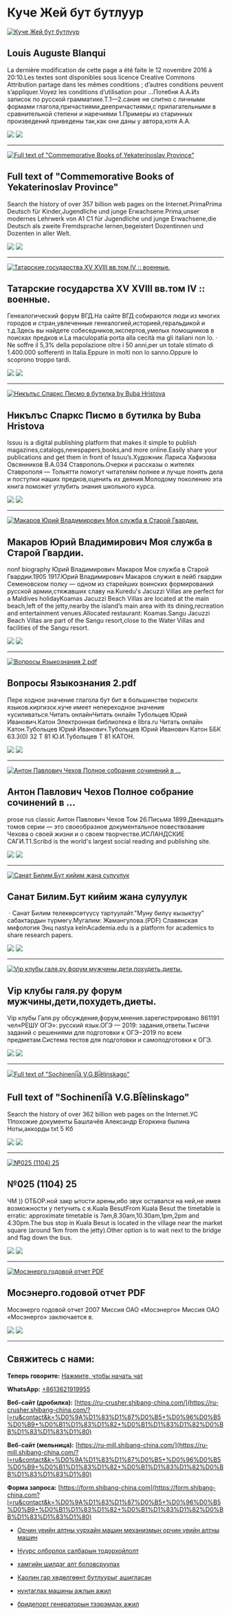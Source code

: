 # Куче Жей бут бутлуур

<a href="https://swt.shibang-china.com/?l=ru&img&k=%D0%9A%D1%83%D1%87%D0%B5+%D0%96%D0%B5%D0%B9+%D0%B1%D1%83%D1%82+%D0%B1%D1%83%D1%82%D0%BB%D1%83%D1%83%D1%80" target="_blank">![Куче Жей бут бутлуур](http://static.shibang-china.com/all-800x300/1036.jpg)</a>

## Louis Auguste Blanqui
La derni&#232;re modification de cette page a &#233;t&#233; faite le 12 novembre 2016 &#224; 20:10.Les textes sont disponibles sous licence Creative Commons Attribution partage dans les m&#234;mes conditions ; d’autres conditions peuvent s’appliquer.Voyez les conditions d’utilisation pour …Потебня А.А.Из записок по русской грамматике.Т.1—2.сание не слитно с личными формами глагола,причастиями,деепричастиями,с прилагательными в сравнительной степени и наречиями 1.Примеры из старинных произведений приведены так,как они даны у автора,хотя А.А.


<a href="https://whatsapp.shibangsoft.com/WhatsApp.php" target="_blank" title="WhatsApp">![](http://static.shibang-china.com/icon/whatsapp.png)</a> <a href="https://swt.shibang-china.com/?l=ru&icon&k=%D0%9A%D1%83%D1%87%D0%B5+%D0%96%D0%B5%D0%B9+%D0%B1%D1%83%D1%82+%D0%B1%D1%83%D1%82%D0%BB%D1%83%D1%83%D1%80" target="_blank">![](http://static.shibang-china.com/icon/chat-ru.png)</a>

---

<a href="https://swt.shibang-china.com/?l=ru&img&k=%D0%9A%D1%83%D1%87%D0%B5+%D0%96%D0%B5%D0%B9+%D0%B1%D1%83%D1%82+%D0%B1%D1%83%D1%82%D0%BB%D1%83%D1%83%D1%80" target="_blank">![Full text of &quot;Commemorative Books of Yekaterinoslav Province&quot;](http://static.shibang-china.com/all-800x300/1438.jpg)</a>

## Full text of &quot;Commemorative Books of Yekaterinoslav Province&quot;
Search the history of over 357 billion web pages on the Internet.PrimaPrima Deutsch f&#252;r Kinder,Jugendliche und junge Erwachsene.Prima,unser modernes Lehrwerk von A1 C1 f&#252;r Jugendliche und junge Erwachsene,die Deutsch als zweite Fremdsprache lernen,begeistert Dozentinnen und Dozenten in aller Welt.


<a href="https://whatsapp.shibangsoft.com/WhatsApp.php" target="_blank" title="WhatsApp">![](http://static.shibang-china.com/icon/whatsapp.png)</a> <a href="https://swt.shibang-china.com/?l=ru&icon&k=%D0%9A%D1%83%D1%87%D0%B5+%D0%96%D0%B5%D0%B9+%D0%B1%D1%83%D1%82+%D0%B1%D1%83%D1%82%D0%BB%D1%83%D1%83%D1%80" target="_blank">![](http://static.shibang-china.com/icon/chat-ru.png)</a>

---

<a href="https://swt.shibang-china.com/?l=ru&img&k=%D0%9A%D1%83%D1%87%D0%B5+%D0%96%D0%B5%D0%B9+%D0%B1%D1%83%D1%82+%D0%B1%D1%83%D1%82%D0%BB%D1%83%D1%83%D1%80" target="_blank">![Татарские государства XV XVIII вв.том IV :: военные.](http://static.shibang-china.com/all-800x300/1368.jpg)</a>

## Татарские государства XV XVIII вв.том IV :: военные.
Генеалогический форум ВГД.На сайте ВГД собираются люди из многих городов и стран,увлеченные генеалогией,историей,геральдикой и т.д.Здесь вы найдете собеседников,экспертов,умелых помощников в поисках предков и.La maculopatia porta alla cecit&#224; ma gli italiani non lo.&nbsp;&#0183;&#32;Ne soffre il 5,3% della popolazione oltre i 50 anni,per un totale stimato di 1.400.000 sofferenti in Italia.Eppure in molti non lo sanno.Oppure lo scoprono troppo tardi.


<a href="https://whatsapp.shibangsoft.com/WhatsApp.php" target="_blank" title="WhatsApp">![](http://static.shibang-china.com/icon/whatsapp.png)</a> <a href="https://swt.shibang-china.com/?l=ru&icon&k=%D0%9A%D1%83%D1%87%D0%B5+%D0%96%D0%B5%D0%B9+%D0%B1%D1%83%D1%82+%D0%B1%D1%83%D1%82%D0%BB%D1%83%D1%83%D1%80" target="_blank">![](http://static.shibang-china.com/icon/chat-ru.png)</a>

---

<a href="https://swt.shibang-china.com/?l=ru&img&k=%D0%9A%D1%83%D1%87%D0%B5+%D0%96%D0%B5%D0%B9+%D0%B1%D1%83%D1%82+%D0%B1%D1%83%D1%82%D0%BB%D1%83%D1%83%D1%80" target="_blank">![Никълъс Спаркс Писмо в бутилка by Buba Hristova](http://static.shibang-china.com/all-800x300/89.jpg)</a>

## Никълъс Спаркс Писмо в бутилка by Buba Hristova
Issuu is a digital publishing platform that makes it simple to publish magazines,catalogs,newspapers,books,and more online.Easily share your publications and get them in front of Issuu’s.Художник Лариса Хафизова Овсянников В.А.034 Ставрополь.Очерки и рассказы о жителях Ставрополя — Тольятти помогут читателям полнее и лучше понять дела и поступ&#173;ки наших предков,оценить их деяния.Молодому поколе&#173;нию эта книга поможет углубить знания школьного курса.


<a href="https://whatsapp.shibangsoft.com/WhatsApp.php" target="_blank" title="WhatsApp">![](http://static.shibang-china.com/icon/whatsapp.png)</a> <a href="https://swt.shibang-china.com/?l=ru&icon&k=%D0%9A%D1%83%D1%87%D0%B5+%D0%96%D0%B5%D0%B9+%D0%B1%D1%83%D1%82+%D0%B1%D1%83%D1%82%D0%BB%D1%83%D1%83%D1%80" target="_blank">![](http://static.shibang-china.com/icon/chat-ru.png)</a>

---

<a href="https://swt.shibang-china.com/?l=ru&img&k=%D0%9A%D1%83%D1%87%D0%B5+%D0%96%D0%B5%D0%B9+%D0%B1%D1%83%D1%82+%D0%B1%D1%83%D1%82%D0%BB%D1%83%D1%83%D1%80" target="_blank">![Макаров Юрий Владимирович Моя служба в Старой Гвардии.](http://static.shibang-china.com/all-800x300/501.jpg)</a>

## Макаров Юрий Владимирович Моя служба в Старой Гвардии.
nonf biography Юрий Владимирович Макаров Моя служба в Старой Гвардии.1905 1917.Юрий Владимирович Макаров служил в лейб гвардии Семеновском полку — одном из старейших воинских формирований русской армии,стяжавших славу на.Kuredu's Jacuzzi Villas are perfect for a Maldives holidayKoamas Jacuzzi Beach Villas are located at the main beach,left of the jetty,nearby the island’s main area with its dining,recreation and entertainment venues.Allocated restaurant: Koamas.Sangu Jacuzzi Beach Villas are part of the Sangu resort,close to the Water Villas and facilities of the Sangu resort.


<a href="https://whatsapp.shibangsoft.com/WhatsApp.php" target="_blank" title="WhatsApp">![](http://static.shibang-china.com/icon/whatsapp.png)</a> <a href="https://swt.shibang-china.com/?l=ru&icon&k=%D0%9A%D1%83%D1%87%D0%B5+%D0%96%D0%B5%D0%B9+%D0%B1%D1%83%D1%82+%D0%B1%D1%83%D1%82%D0%BB%D1%83%D1%83%D1%80" target="_blank">![](http://static.shibang-china.com/icon/chat-ru.png)</a>

---

<a href="https://swt.shibang-china.com/?l=ru&img&k=%D0%9A%D1%83%D1%87%D0%B5+%D0%96%D0%B5%D0%B9+%D0%B1%D1%83%D1%82+%D0%B1%D1%83%D1%82%D0%BB%D1%83%D1%83%D1%80" target="_blank">![Вопросы Языкознания 2.pdf](http://static.shibang-china.com/all-800x300/796.jpg)</a>

## Вопросы Языкознания 2.pdf
Пере ходное значение глагола бут бит в большинстве тюркскпх языков.киргизск.куче имеет непереходное значение &#171;усиливаться.Читать онлайнЧитать онлайн Тубольцев Юрий Иванович.Катон Электронная библиотека e libra.ru Читать онлайн Катон.Тубольцев Юрий Иванович.Тубольцев Юрий Иванович Катон ББК 63.3(0) 32 Т 81 Ю.И.Тубольцев Т 81 КАТОН.


<a href="https://whatsapp.shibangsoft.com/WhatsApp.php" target="_blank" title="WhatsApp">![](http://static.shibang-china.com/icon/whatsapp.png)</a> <a href="https://swt.shibang-china.com/?l=ru&icon&k=%D0%9A%D1%83%D1%87%D0%B5+%D0%96%D0%B5%D0%B9+%D0%B1%D1%83%D1%82+%D0%B1%D1%83%D1%82%D0%BB%D1%83%D1%83%D1%80" target="_blank">![](http://static.shibang-china.com/icon/chat-ru.png)</a>

---

<a href="https://swt.shibang-china.com/?l=ru&img&k=%D0%9A%D1%83%D1%87%D0%B5+%D0%96%D0%B5%D0%B9+%D0%B1%D1%83%D1%82+%D0%B1%D1%83%D1%82%D0%BB%D1%83%D1%83%D1%80" target="_blank">![Антон Павлович Чехов Полное собрание сочинений в …](http://static.shibang-china.com/all-800x300/901.jpg)</a>

## Антон Павлович Чехов Полное собрание сочинений в …
prose rus classic Антон Павлович Чехов Том 26.Письма 1899.Двенадцать томов серии — это своеобразное документальное повествование Чехова о своей жизни и о своем творчестве.ИСЛАНДСКИЕ САГИ.Т1.Scribd is the world's largest social reading and publishing site.


<a href="https://whatsapp.shibangsoft.com/WhatsApp.php" target="_blank" title="WhatsApp">![](http://static.shibang-china.com/icon/whatsapp.png)</a> <a href="https://swt.shibang-china.com/?l=ru&icon&k=%D0%9A%D1%83%D1%87%D0%B5+%D0%96%D0%B5%D0%B9+%D0%B1%D1%83%D1%82+%D0%B1%D1%83%D1%82%D0%BB%D1%83%D1%83%D1%80" target="_blank">![](http://static.shibang-china.com/icon/chat-ru.png)</a>

---

<a href="https://swt.shibang-china.com/?l=ru&img&k=%D0%9A%D1%83%D1%87%D0%B5+%D0%96%D0%B5%D0%B9+%D0%B1%D1%83%D1%82+%D0%B1%D1%83%D1%82%D0%BB%D1%83%D1%83%D1%80" target="_blank">![Санат Билим.Бут кийим жана сулуулук](http://static.shibang-china.com/all-800x300/1471.jpg)</a>

## Санат Билим.Бут кийим жана сулуулук
&nbsp;&#0183;&#32;Санат Билим телекөрсөтүүсү тартуулайт.&quot;Муну билүү кызыктуу&quot; сабактардын түрмөгү.Мугалим: Жамангулова.(PDF) Славянская мифология Энц nastya kelnAcademia.edu is a platform for academics to share research papers.


<a href="https://whatsapp.shibangsoft.com/WhatsApp.php" target="_blank" title="WhatsApp">![](http://static.shibang-china.com/icon/whatsapp.png)</a> <a href="https://swt.shibang-china.com/?l=ru&icon&k=%D0%9A%D1%83%D1%87%D0%B5+%D0%96%D0%B5%D0%B9+%D0%B1%D1%83%D1%82+%D0%B1%D1%83%D1%82%D0%BB%D1%83%D1%83%D1%80" target="_blank">![](http://static.shibang-china.com/icon/chat-ru.png)</a>

---

<a href="https://swt.shibang-china.com/?l=ru&img&k=%D0%9A%D1%83%D1%87%D0%B5+%D0%96%D0%B5%D0%B9+%D0%B1%D1%83%D1%82+%D0%B1%D1%83%D1%82%D0%BB%D1%83%D1%83%D1%80" target="_blank">![Vip клубы галя.ру форум мужчины,дети,похудеть,диеты.](http://static.shibang-china.com/all-800x300/30.jpg)</a>

## Vip клубы галя.ру форум мужчины,дети,похудеть,диеты.
Vip клубы Галя.ру обсуждения,форум,мнения.зарегистрировано 861191 чел&#171;РЕШУ ОГЭ&#187;: русский язык.ОГЭ — 2019: задания,ответы.Тысячи заданий с решениями для подготовки к ОГЭ−2019 по всем предметам.Система тестов для подготовки и самоподготовки к ОГЭ.


<a href="https://whatsapp.shibangsoft.com/WhatsApp.php" target="_blank" title="WhatsApp">![](http://static.shibang-china.com/icon/whatsapp.png)</a> <a href="https://swt.shibang-china.com/?l=ru&icon&k=%D0%9A%D1%83%D1%87%D0%B5+%D0%96%D0%B5%D0%B9+%D0%B1%D1%83%D1%82+%D0%B1%D1%83%D1%82%D0%BB%D1%83%D1%83%D1%80" target="_blank">![](http://static.shibang-china.com/icon/chat-ru.png)</a>

---

<a href="https://swt.shibang-china.com/?l=ru&img&k=%D0%9A%D1%83%D1%87%D0%B5+%D0%96%D0%B5%D0%B9+%D0%B1%D1%83%D1%82+%D0%B1%D1%83%D1%82%D0%BB%D1%83%D1%83%D1%80" target="_blank">![Full text of &quot;Sochinenīi︠a︡ V.G.Bi︠e︡linskago&quot;](http://static.shibang-china.com/all-800x300/181.jpg)</a>

## Full text of &quot;Sochinenīi︠a︡ V.G.Bi︠e︡linskago&quot;
Search the history of over 362 billion web pages on the Internet.УС 11похожие документы Башлачёв Александр Егоркина былина Ноты,аккорды txt 5 Кб


<a href="https://whatsapp.shibangsoft.com/WhatsApp.php" target="_blank" title="WhatsApp">![](http://static.shibang-china.com/icon/whatsapp.png)</a> <a href="https://swt.shibang-china.com/?l=ru&icon&k=%D0%9A%D1%83%D1%87%D0%B5+%D0%96%D0%B5%D0%B9+%D0%B1%D1%83%D1%82+%D0%B1%D1%83%D1%82%D0%BB%D1%83%D1%83%D1%80" target="_blank">![](http://static.shibang-china.com/icon/chat-ru.png)</a>

---

<a href="https://swt.shibang-china.com/?l=ru&img&k=%D0%9A%D1%83%D1%87%D0%B5+%D0%96%D0%B5%D0%B9+%D0%B1%D1%83%D1%82+%D0%B1%D1%83%D1%82%D0%BB%D1%83%D1%83%D1%80" target="_blank">![№025 (1104) 25](http://static.shibang-china.com/all-800x300/491.jpg)</a>

## №025 (1104) 25
ЧМ )) ОТБОР.ной закр ытости арены,ибо звук оставапся на ней,не имея возможности у петучить с я.Kuala BesutFrom Kuala Besut the timetable is erratic: approximate timetable is 7am,8.30am,10.30am,1pm,2pm and 4.30pm.The bus stop in Kuala Besut is located in the village near the market square (around 1km from the jetty).Other option is to wait next to the bridge and flag down the bus.


<a href="https://whatsapp.shibangsoft.com/WhatsApp.php" target="_blank" title="WhatsApp">![](http://static.shibang-china.com/icon/whatsapp.png)</a> <a href="https://swt.shibang-china.com/?l=ru&icon&k=%D0%9A%D1%83%D1%87%D0%B5+%D0%96%D0%B5%D0%B9+%D0%B1%D1%83%D1%82+%D0%B1%D1%83%D1%82%D0%BB%D1%83%D1%83%D1%80" target="_blank">![](http://static.shibang-china.com/icon/chat-ru.png)</a>

---

<a href="https://swt.shibang-china.com/?l=ru&img&k=%D0%9A%D1%83%D1%87%D0%B5+%D0%96%D0%B5%D0%B9+%D0%B1%D1%83%D1%82+%D0%B1%D1%83%D1%82%D0%BB%D1%83%D1%83%D1%80" target="_blank">![Мосэнерго.годовой отчет PDF](http://static.shibang-china.com/all-800x300/969.jpg)</a>

## Мосэнерго.годовой отчет PDF
Мосэнерго годовой отчет 2007 Миссия ОАО &#171;Мосэнерго&#187; Миссия ОАО &#171;Мосэнерго&#187; заключается в.

<a href="https://whatsapp.shibangsoft.com/WhatsApp.php" target="_blank" title="WhatsApp">![](http://static.shibang-china.com/icon/whatsapp.png)</a> <a href="https://swt.shibang-china.com/?l=ru&icon&k=%D0%9A%D1%83%D1%87%D0%B5+%D0%96%D0%B5%D0%B9+%D0%B1%D1%83%D1%82+%D0%B1%D1%83%D1%82%D0%BB%D1%83%D1%83%D1%80" target="_blank">![](http://static.shibang-china.com/icon/chat-ru.png)</a>

---
## Свяжитесь с нами:

**Теперь говорите:** [Нажмите, чтобы начать чат](https://swt.shibang-china.com?l=ru&contact&k=%D0%9A%D1%83%D1%87%D0%B5+%D0%96%D0%B5%D0%B9+%D0%B1%D1%83%D1%82+%D0%B1%D1%83%D1%82%D0%BB%D1%83%D1%83%D1%80)

**WhatsApp:**  [+8613621919955](https://whatsapp.shibangsoft.com/WhatsApp.php)

**Веб-сайт (дробилка):** [https://ru-crusher.shibang-china.com/](https://ru-crusher.shibang-china.com/?l=ru&contact&k=%D0%9A%D1%83%D1%87%D0%B5+%D0%96%D0%B5%D0%B9+%D0%B1%D1%83%D1%82+%D0%B1%D1%83%D1%82%D0%BB%D1%83%D1%83%D1%80)

**Веб-сайт (мельница):** [https://ru-mill.shibang-china.com/](https://ru-mill.shibang-china.com/?l=ru&contact&k=%D0%9A%D1%83%D1%87%D0%B5+%D0%96%D0%B5%D0%B9+%D0%B1%D1%83%D1%82+%D0%B1%D1%83%D1%82%D0%BB%D1%83%D1%83%D1%80)

**Форма запроса:** [https://form.shibang-china.com](https://form.shibang-china.com?l=ru&contact&k=%D0%9A%D1%83%D1%87%D0%B5+%D0%96%D0%B5%D0%B9+%D0%B1%D1%83%D1%82+%D0%B1%D1%83%D1%82%D0%BB%D1%83%D1%83%D1%80)

* [Орчин үеийн алтны уурхайн машин механизмын орчин үеийн алтны машин](../127/%D0%9E%D1%80%D1%87%D0%B8%D0%BD%20%D2%AF%D0%B5%D0%B8%D0%B9%D0%BD%20%D0%B0%D0%BB%D1%82%D0%BD%D1%8B%20%D1%83%D1%83%D1%80%D1%85%D0%B0%D0%B9%D0%BD%20%D0%BC%D0%B0%D1%88%D0%B8%D0%BD%20%D0%BC%D0%B5%D1%85%D0%B0%D0%BD%D0%B8%D0%B7%D0%BC%D1%8B%D0%BD%20%D0%BE%D1%80%D1%87%D0%B8%D0%BD%20%D2%AF%D0%B5%D0%B8%D0%B9%D0%BD%20%D0%B0%D0%BB%D1%82%D0%BD%D1%8B%20%D0%BC%D0%B0%D1%88%D0%B8%D0%BD.md)

* [Нүүрс олборлох салбарын тодорхойлолт](../128/%D0%9D%D2%AF%D2%AF%D1%80%D1%81%20%D0%BE%D0%BB%D0%B1%D0%BE%D1%80%D0%BB%D0%BE%D1%85%20%D1%81%D0%B0%D0%BB%D0%B1%D0%B0%D1%80%D1%8B%D0%BD%20%D1%82%D0%BE%D0%B4%D0%BE%D1%80%D1%85%D0%BE%D0%B9%D0%BB%D0%BE%D0%BB%D1%82.md)

* [хамгийн шилдэг алт боловсруулах](../126/%D1%85%D0%B0%D0%BC%D0%B3%D0%B8%D0%B9%D0%BD%20%D1%88%D0%B8%D0%BB%D0%B4%D1%8D%D0%B3%20%D0%B0%D0%BB%D1%82%20%D0%B1%D0%BE%D0%BB%D0%BE%D0%B2%D1%81%D1%80%D1%83%D1%83%D0%BB%D0%B0%D1%85.md)

* [Каолин гар хөдөлгөөнт бутлуурыг ашигласан](../130/%D0%9A%D0%B0%D0%BE%D0%BB%D0%B8%D0%BD%20%D0%B3%D0%B0%D1%80%20%D1%85%D3%A9%D0%B4%D3%A9%D0%BB%D0%B3%D3%A9%D3%A9%D0%BD%D1%82%20%D0%B1%D1%83%D1%82%D0%BB%D1%83%D1%83%D1%80%D1%8B%D0%B3%20%D0%B0%D1%88%D0%B8%D0%B3%D0%BB%D0%B0%D1%81%D0%B0%D0%BD.md)

* [нунтаглах машины ажлын ажил](../129/%D0%BD%D1%83%D0%BD%D1%82%D0%B0%D0%B3%D0%BB%D0%B0%D1%85%20%D0%BC%D0%B0%D1%88%D0%B8%D0%BD%D1%8B%20%D0%B0%D0%B6%D0%BB%D1%8B%D0%BD%20%D0%B0%D0%B6%D0%B8%D0%BB.md)

* [бридепорт генераторын тээрэмдэх ажил](../130/%D0%B1%D1%80%D0%B8%D0%B4%D0%B5%D0%BF%D0%BE%D1%80%D1%82%20%D0%B3%D0%B5%D0%BD%D0%B5%D1%80%D0%B0%D1%82%D0%BE%D1%80%D1%8B%D0%BD%20%D1%82%D1%8D%D1%8D%D1%80%D1%8D%D0%BC%D0%B4%D1%8D%D1%85%20%D0%B0%D0%B6%D0%B8%D0%BB.md)